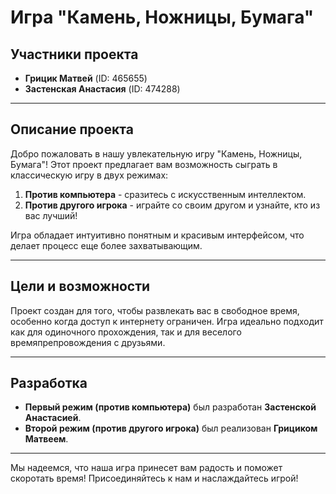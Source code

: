
# Игра "Камень, Ножницы, Бумага"

## Участники проекта
- **Грицик Матвей** (ID: 465655)
- **Застенская Анастасия** (ID: 474288)

---

## Описание проекта
Добро пожаловать в нашу увлекательную игру "Камень, Ножницы, Бумага"! Этот проект предлагает вам возможность сыграть в классическую игру в двух режимах:

1. **Против компьютера** - сразитесь с искусственным интеллектом.
2. **Против другого игрока** - играйте со своим другом и узнайте, кто из вас лучший!

Игра обладает интуитивно понятным и красивым интерфейсом, что делает процесс еще более захватывающим.

---

## Цели и возможности
Проект создан для того, чтобы развлекать вас в свободное время, особенно когда доступ к интернету ограничен. Игра идеально подходит как для одиночного прохождения, так и для веселого времяпрепровождения с друзьями.

---

## Разработка
- **Первый режим (против компьютера)** был разработан **Застенской Анастасией**.
- **Второй режим (против другого игрока)** был реализован **Грициком Матвеем**.

---

Мы надеемся, что наша игра принесет вам радость и поможет скоротать время! Присоединяйтесь к нам и наслаждайтесь игрой!
